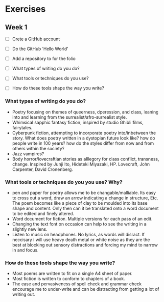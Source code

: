 # Exercises

## Week 1

- [ ] Crete a GitHub account
- [ ] Do the GitHub 'Hello World'
- [ ] Add a repository to for the folio
- [ ] What types of writing do you do?
- [ ] What tools or techniques do you use?
- [ ] How do these tools shape the way you write?


### What types of writing do you do?

- Poetry focusing on themes of queerness, dperession, and class, leaning into and learning from the surrealist/afro-surrealist style.
- Whimsical sapphic fantasy fiction, inspired by studio Ghibli films, fairytales.
- Cyberpunk fiction, attempting to incorporate poetry into/inbetween the story. What does poetry written in a dystopian future look like? how do people write in 100 years? how do the styles differ from now and from others within the society?
- Jazz vampires?
- Body horror/lovecraftian stories as alllegory for class conflict, transness, change. Inspired by Junji Ito, Hideteki Miyazaki, HP. Lovecraft, John Carpenter, David Cronenberg.
 
 
### What tools or techniques do you you use? Why?

- pen and paper for poetry allows me to be changable/malliable. Its easy to cross out a word, draw an arrow indicating a change in structure, Etc. The poem becomes like a piece of clay to be moulded into its base shape and content. Only then can it be translated onto a word document to be edited and finely altered.
- Word document for fiction. Multiple versions for each pass of an edit.
- Changing the text font on occasion can help to see the writing in a slightly new lens.
- Listen to music on headphones. No lyrics, as words will disract. If neccisary i will use heavy death metal or white noise as they are the best at blocking out sensory distractions and forcing my mind to narrow in and focus.


### How do these tools shape the way you write?

- Most poems are written to fit on a single A4 sheet of paper.
- Most fiction is written to conform to chapters of a book.
- The ease and pervasiveness of spell check and grammar check encourage me to under-write and can be distracting from getting a lot of writing out.
